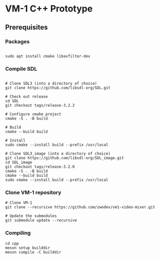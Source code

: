 # VM-1 C++ Prototype

## Prerequisites

### Packages
```

sudo apt install cmake libavfilter-dev

```

### Compile SDL
```

# Clone SDL3 (into a directory of choice)
git clone https://github.com/libsdl-org/SDL.git

# Check out release
cd SDL
git checkout tags/release-3.2.2

# Configure cmake project
cmake -S . -B build

# Build
cmake --build build

# Install
sudo cmake --install build --prefix /usr/local

# Clone SDL3_image (into a directory of choice)
git clone https://github.com/libsdl-org/SDL_image.git
cd SDL_image
git checkout tags/release-3.2.0
cmake -S . -B build
cmake --build build
sudo cmake --install build --prefix /usr/local

```

### Clone VM-1 repository

```
# Clone VM-1
git clone --recursive https://github.com/zwodev/vm1-video-mixer.git

# Update the submodules
git submodule update --recursive

```

### Compiling
```
cd cpp
meson setup builddir
meson compile -C builddir

```


 
